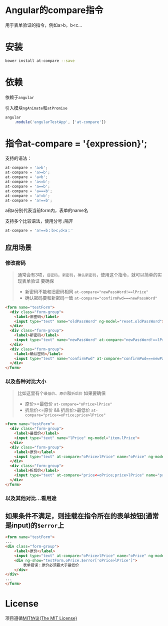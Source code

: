 # Angular的compare指令

用于表单验证的指令，例如a>b，b<c...

# 安装

```bash
bower install at-compare --save
```

# 依赖

依赖于`angular`

引入模块`ngAnimate`和`atPromise`

```js
angular
	.module('angularTestApp', ['at-compare'])
```

# 指令at-compare = '{expression}';

支持的语法：

```js
at-compare = 'a>b';
at-compare = 'a>=b';
at-compare = 'a<b';
at-compare = 'a<=b';
at-compare = 'a==b';
at-compare = 'a===b';
at-compare = 'a!=b';
at-compare = 'a!==b';
```

a和a分别代表当前form内，表单的name名

支持多个比较语法，使用分号``;``隔开

```js
at-compare = 'a!==b；b>c;d<a；'
```

## 应用场景

###  修改密码

> 通常会有3项，`旧密码`，`新密码`，`确认新密码`，使用这个指令，就可以简单的实现表单验证
> 要确保
> * 新密码不能和旧密码相同         `at-compare="newPassWord!==lPrice"`
> * 确认密码要和新密码一致         `at-compare="confirmPwd===newPassWord"`

```html
<form name="testForm">
  <div class="form-group">
    <label>旧密码</label>
    <input type="text" name="oldPassWord" ng-model="reset.oldPassWord">
  </div>
  <div class="form-group">
    <label>新密码</label>
    <input type="text" name="newPassWord" at-compare="newPassWord!==lPrice" ng-model="reset.newPassWord">
  </div>
  <div class="form-group">
    <label>确认密码</label>
    <input type="text" name="confirmPwd" at-compare="confirmPwd===newPassWord" ng-model="reset.confirmPwd">
  </div>
</form>
```

### 以及各种对比大小

> 比如这里有个``最低价``、``原价``和``折后价``
> 如果要确保
> * 原价>=最低价                  ``at-compare="oPrice>lPrice"``
> * 折后价<=原价 && 折后价>最低价   ``at-compare="price<=oPrice;price>lPrice"``

```html
<form name="testForm">
  <div class="form-group">
    <label>最低价</label>
    <input type="text" name="lPrice" ng-model="item.lPrice">
  </div>
  <div class="form-group">
    <label>原价</label>
    <input type="text" at-compare="oPrice>lPrice" name="oPrice" ng-model="item.oProice">
  </div>
  <div class="form-group">
    <label>折后价</label>
    <input type="text" at-compare="price<=oPrice;price>lPrice" name="price" ng-model="item.price">
  </div>
</form>
```

### 以及其他对比...看用途

## 如果条件不满足，则挂载在指令所在的表单按钮(通常是input)的``$error``上

```html
<form name="testForm">
...
<div class="form-group">
    <label>原价</label>
    <input type="text" at-compare="oPrice>lPrice" name="oPrice" ng-model="item.oProice">
    <div ng-show="testForm.oPrice.$error['oPrice>lPrice']">
        表单错误：原价必须要大于最低价
    </div>
</div>
...
</form>
```

# License
项目遵循[MIT协议(The MIT License)](http://opensource.org/licenses/MIT)
